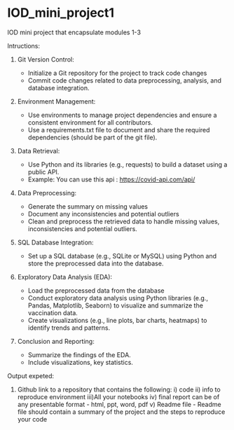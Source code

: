 # IOD_mini_project1
IOD mini project that encapsulate modules 1-3

Intructions:
1. Git Version Control:
   - Initialize a Git repository for the project to track code changes
   - Commit code changes related to data preprocessing, analysis, and database integration.
   
2. Environment Management:
   - Use environments to manage project dependencies and ensure a consistent environment for all contributors.
   - Use a requirements.txt file to document and share the required dependencies (should be part of the git file).

3. Data Retrieval:
   - Use Python and its libraries (e.g., requests) to build a dataset using a public API.
   - Example: You can use this api : https://covid-api.com/api/
   
4. Data Preprocessing:
   - Generate the summary on missing values 
   - Document any inconsistencies and potential outliers
   - Clean and preprocess the retrieved data to handle missing values, inconsistencies and potential outliers.
   
5. SQL Database Integration:
   - Set up a SQL database (e.g., SQLite or MySQL) using Python and store the preprocessed data into the database.
   
6. Exploratory Data Analysis (EDA):
   - Load the preprocessed data from the database 
   - Conduct exploratory data analysis using Python libraries (e.g., Pandas, Matplotlib, Seaborn) to visualize and summarize the vaccination data.
   - Create visualizations (e.g., line plots, bar charts, heatmaps) to identify trends and patterns.
   
7. Conclusion and Reporting:
   - Summarize the findings of the EDA.
   - Include visualizations, key statistics.
   
Output expeted:

1)  Github link to a repository that contains the following:
i)  code
ii) info to reproduce environment
iii)All your notebooks
iv) final report can be of any presentable format - html, ppt, word, pdf
v)  Readme file - Readme file should contain a summary of the project and the steps to reproduce your code
